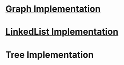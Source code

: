 <h1><a href="">Graph Implementation</a></h1>
<h1><a href="">LinkedList Implementation</a></h1>
<h1><a>Tree Implementation</a></h1>
